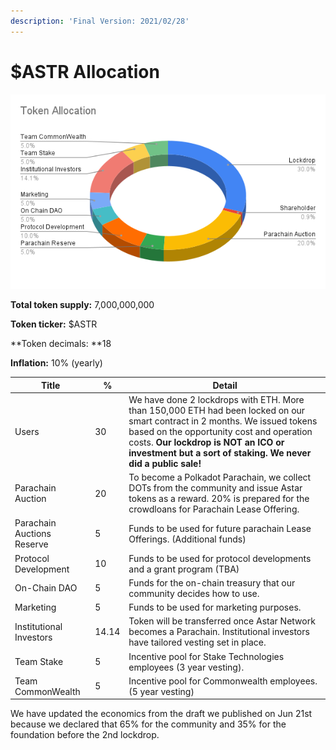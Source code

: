 ```yaml
---
description: 'Final Version: 2021/02/28'
---
```


# $ASTR Allocation

![](<../../.gitbook/assets/Token Allocation.png>)

**Total token supply:** 7,000,000,000

**Token ticker:** $ASTR

**Token decimals: **18

**Inflation:** 10% (yearly)



| Title                      | %     | Detail                                                                                                                                                                                                                                                                          |
| -------------------------- | ----- | ------------------------------------------------------------------------------------------------------------------------------------------------------------------------------------------------------------------------------------------------------------------------------- |
| Users                      | 30    | We have done 2 lockdrops with ETH. More than 150,000 ETH had been locked on our smart contract in 2 months. We issued tokens based on the opportunity cost and operation costs. **Our lockdrop is NOT an ICO or investment but a sort of staking. We never did a public sale!** |
| Parachain Auction          | 20    | To become a Polkadot Parachain, we collect DOTs from the community and issue Astar tokens as a reward. 20% is prepared for the crowdloans for Parachain Lease Offering.                                                                                                         |
| Parachain Auctions Reserve | 5     | Funds to be used for future parachain Lease Offerings. (Additional funds)                                                                                                                                                                                                       |
| Protocol Development       | 10    | Funds to be used for protocol developments and a grant program (TBA)                                                                                                                                                                                                            |
| On-Chain DAO               | 5     | Funds for the on-chain treasury that our community decides how to use.                                                                                                                                                                                                          |
| Marketing                  | 5     | Funds to be used for marketing purposes.                                                                                                                                                                                                                                        |
| Institutional Investors    | 14.14 | Token will be transferred once  Astar Network becomes a Parachain. Institutional investors have tailored vesting set in place.                                                                                                                                                  |
| Team Stake                 | 5     | Incentive pool for Stake Technologies employees (3 year vesting).                                                                                                                                                                                                               |
| Team CommonWealth          | 5     | Incentive pool for Commonwealth employees. (5 year vesting)                                                                                                                                                                                                                     |

We have updated the economics from the draft we published on Jun 21st because we declared that 65% for the community and 35% for the foundation before the 2nd lockdrop. &#x20;
